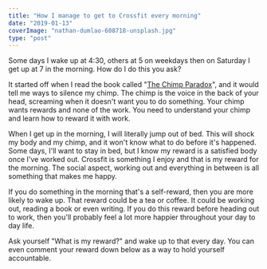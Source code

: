 ```yaml
---
title: "How I manage to get to Crossfit every morning"
date: "2019-01-13"
coverImage: "nathan-dumlao-608718-unsplash.jpg"
type: "post"
---
```


Some days I wake up at 4:30, others at 5 on weekdays then on Saturday I get up at 7 in the morning. How do I do this you ask?

It started off when I read the book called "[The Chimp Paradox](https://amzn.to/2CibRmo)", and it would tell me ways to silence my chimp. The chimp is the voice in the back of your head, screaming when it doesn't want you to do something. Your chimp wants rewards and none of the work. You need to understand your chimp and learn how to reward it with work.

When I get up in the morning, I will literally jump out of bed. This will shock my body and my chimp, and it won't know what to do before it's happened. Some days, I'll want to stay in bed, but I know my reward is a satisfied body once I've worked out. Crossfit is something I enjoy and that is my reward for the morning. The social aspect, working out and everything in between is all something that makes me happy.

If you do something in the morning that's a self-reward, then you are more likely to wake up. That reward could be a tea or coffee. It could be working out, reading a book or even writing. If you do this reward before heading out to work, then you'll probably feel a lot more happier throughout your day to day life.

Ask yourself "What is my reward?" and wake up to that every day. You can even comment your reward down below as a way to hold yourself accountable.
